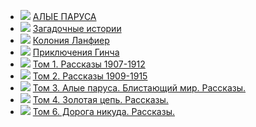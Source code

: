 * ![](/books/prose_rus_classic/Александр%20Степанович%20Грин/АЛЫЕ%20ПАРУСА.jpg) [АЛЫЕ ПАРУСА](/books/prose_rus_classic/Александр%20Степанович%20Грин/АЛЫЕ%20ПАРУСА)
* ![](/books/prose_rus_classic/Александр%20Степанович%20Грин/Загадочные%20истории.jpg) [Загадочные истории](/books/prose_rus_classic/Александр%20Степанович%20Грин/Загадочные%20истории)
* ![](/books/prose_rus_classic/Александр%20Степанович%20Грин/Колония%20Ланфиер.jpg) [Колония Ланфиер](/books/prose_rus_classic/Александр%20Степанович%20Грин/Колония%20Ланфиер)
* ![](/books/prose_rus_classic/Александр%20Степанович%20Грин/Приключения%20Гинча.jpg) [Приключения Гинча](/books/prose_rus_classic/Александр%20Степанович%20Грин/Приключения%20Гинча)
* ![](/books/prose_rus_classic/Александр%20Степанович%20Грин/Том%201.%20Рассказы%201907-1912.jpg) [Том 1. Рассказы 1907-1912](/books/prose_rus_classic/Александр%20Степанович%20Грин/Том%201.%20Рассказы%201907-1912)
* ![](/books/prose_rus_classic/Александр%20Степанович%20Грин/Том%202.%20Рассказы%201909-1915.jpg) [Том 2. Рассказы 1909-1915](/books/prose_rus_classic/Александр%20Степанович%20Грин/Том%202.%20Рассказы%201909-1915)
* ![](/books/prose_rus_classic/Александр%20Степанович%20Грин/Том%203.%20Алые%20паруса.%20Блистающий%20мир.%20Рассказы..jpg) [Том 3. Алые паруса. Блистающий мир. Рассказы.](/books/prose_rus_classic/Александр%20Степанович%20Грин/Том%203.%20Алые%20паруса.%20Блистающий%20мир.%20Рассказы.)
* ![](/books/prose_rus_classic/Александр%20Степанович%20Грин/Том%204.%20Золотая%20цепь.%20Рассказы..jpg) [Том 4. Золотая цепь. Рассказы.](/books/prose_rus_classic/Александр%20Степанович%20Грин/Том%204.%20Золотая%20цепь.%20Рассказы.)
* ![](/books/prose_rus_classic/Александр%20Степанович%20Грин/Том%206.%20Дорога%20никуда.%20Рассказы..jpg) [Том 6. Дорога никуда. Рассказы.](/books/prose_rus_classic/Александр%20Степанович%20Грин/Том%206.%20Дорога%20никуда.%20Рассказы.)